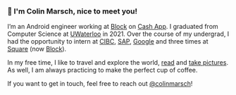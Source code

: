 ### 👋 I'm Colin Marsch, nice to meet you!

I’m an Android engineer working at [Block](https://block.xyz/) on [Cash App](https://cash.app/). I graduated from Computer Science at [UWaterloo](https://uwaterloo.ca/) in 2021.
Over the course of my undergrad, I had the opportunity to intern at [CIBC](https://www.cibc.com/en/about-cibc/careers/teams/digital.html), 
[SAP](https://www.sap.com/), [Google](https://google.com/) and three times at [Square](https://squareup.com/) (now [Block](https://block.xyz/)).

In my free time, I like to travel and explore the world, [read](https://www.goodreads.com/user/show/109611990-colin) and [take pictures](https://instagram.com/marschcolin/).
As well, I am always practicing to make the perfect cup of coffee.

If you want to get in touch, feel free to reach out [@colinmarsch](https://twitter.com/colinmarsch)!
